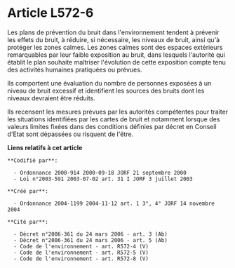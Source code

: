 # Article L572-6

Les plans de prévention du bruit dans l'environnement tendent à prévenir les effets du bruit, à réduire, si nécessaire, les
niveaux de bruit, ainsi qu'à protéger les zones calmes. Les zones calmes sont des espaces extérieurs remarquables par leur
faible exposition au bruit, dans lesquels l'autorité qui établit le plan souhaite maîtriser l'évolution de cette exposition
compte tenu des activités humaines pratiquées ou prévues.

Ils comportent une évaluation du nombre de personnes exposées à un niveau de bruit excessif et identifient les sources des
bruits dont les niveaux devraient être réduits.

Ils recensent les mesures prévues par les autorités compétentes pour traiter les situations identifiées par les cartes de
bruit et notamment lorsque des valeurs limites fixées dans des conditions définies par décret en Conseil d'Etat sont
dépassées ou risquent de l'être.

**Liens relatifs à cet article**

	**Codifié par**:

	  - Ordonnance 2000-914 2000-09-18 JORF 21 septembre 2000
	  - Loi n°2003-591 2003-07-02 art. 31 I JORF 3 juillet 2003

	**Créé par**:

	  - Ordonnance 2004-1199 2004-11-12 art. 1 3°, 4° JORF 14 novembre 2004

	**Cité par**:

	  - Décret n°2006-361 du 24 mars 2006 - art. 3 (Ab)
	  - Décret n°2006-361 du 24 mars 2006 - art. 5 (Ab)
	  - Code de l'environnement - art. R572-4 (V)
	  - Code de l'environnement - art. R572-5 (V)
	  - Code de l'environnement - art. R572-8 (V)
